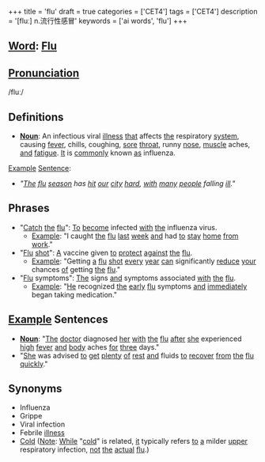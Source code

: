 +++
title = 'flu'
draft = true
categories = ['CET4']
tags = ['CET4']
description = '[fluː] n.流行性感冒'
keywords = ['ai words', 'flu']
+++

## [Word](/en/post/word/): [Flu](/en/post/flu/)

## [Pronunciation](/en/post/pronunciation/)
/fluː/

## Definitions
- **[Noun](/en/post/noun/)**: An infectious viral [illness](/en/post/illness/) [that](/en/post/that/) affects [the](/en/post/the/) respiratory [system](/en/post/system/), causing [fever](/en/post/fever/), chills, coughing, [sore](/en/post/sore/) [throat](/en/post/throat/), runny [nose](/en/post/nose/), [muscle](/en/post/muscle/) aches, [and](/en/post/and/) [fatigue](/en/post/fatigue/). [It](/en/post/it/) is [commonly](/en/post/commonly/) known [as](/en/post/as/) influenza.

[Example](/en/post/example/) [Sentence](/en/post/sentence/): 
- _"[The](/en/post/the/) [flu](/en/post/flu/) [season](/en/post/season/) has [hit](/en/post/hit/) [our](/en/post/our/) [city](/en/post/city/) [hard](/en/post/hard/), [with](/en/post/with/) [many](/en/post/many/) [people](/en/post/people/) falling [ill](/en/post/ill/)."_

## Phrases
- "[Catch](/en/post/catch/) [the](/en/post/the/) [flu](/en/post/flu/)": [To](/en/post/to/) [become](/en/post/become/) infected [with](/en/post/with/) [the](/en/post/the/) influenza virus.
  - [Example](/en/post/example/): "I caught [the](/en/post/the/) [flu](/en/post/flu/) [last](/en/post/last/) [week](/en/post/week/) [and](/en/post/and/) had [to](/en/post/to/) [stay](/en/post/stay/) [home](/en/post/home/) [from](/en/post/from/) [work](/en/post/work/)."
- "[Flu](/en/post/flu/) [shot](/en/post/shot/)": [A](/en/post/a/) vaccine given [to](/en/post/to/) [protect](/en/post/protect/) [against](/en/post/against/) [the](/en/post/the/) [flu](/en/post/flu/).
  - [Example](/en/post/example/): "Getting [a](/en/post/a/) [flu](/en/post/flu/) [shot](/en/post/shot/) [every](/en/post/every/) [year](/en/post/year/) [can](/en/post/can/) significantly [reduce](/en/post/reduce/) [your](/en/post/your/) chances [of](/en/post/of/) getting [the](/en/post/the/) [flu](/en/post/flu/)."
- "[Flu](/en/post/flu/) symptoms": [The](/en/post/the/) signs [and](/en/post/and/) symptoms associated [with](/en/post/with/) [the](/en/post/the/) [flu](/en/post/flu/).
  - [Example](/en/post/example/): "[He](/en/post/he/) recognized [the](/en/post/the/) [early](/en/post/early/) [flu](/en/post/flu/) symptoms [and](/en/post/and/) [immediately](/en/post/immediately/) began taking medication."

## [Example](/en/post/example/) Sentences
- **[Noun](/en/post/noun/)**: "[The](/en/post/the/) [doctor](/en/post/doctor/) diagnosed [her](/en/post/her/) [with](/en/post/with/) [the](/en/post/the/) [flu](/en/post/flu/) [after](/en/post/after/) [she](/en/post/she/) experienced [high](/en/post/high/) [fever](/en/post/fever/) [and](/en/post/and/) [body](/en/post/body/) aches [for](/en/post/for/) [three](/en/post/three/) days."
- "[She](/en/post/she/) was advised [to](/en/post/to/) [get](/en/post/get/) [plenty](/en/post/plenty/) [of](/en/post/of/) [rest](/en/post/rest/) [and](/en/post/and/) fluids [to](/en/post/to/) [recover](/en/post/recover/) [from](/en/post/from/) [the](/en/post/the/) [flu](/en/post/flu/) [quickly](/en/post/quickly/)."

## Synonyms
- Influenza
- Grippe
- Viral infection
- Febrile [illness](/en/post/illness/)
- [Cold](/en/post/cold/) ([Note](/en/post/note/): [While](/en/post/while/) "[cold](/en/post/cold/)" is related, [it](/en/post/it/) typically refers [to](/en/post/to/) [a](/en/post/a/) milder [upper](/en/post/upper/) respiratory infection, [not](/en/post/not/) [the](/en/post/the/) [actual](/en/post/actual/) [flu](/en/post/flu/).)
